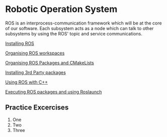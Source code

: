 # Robotic Operation System

ROS is an interprocess-communication framework which will be at the core of our software. Each subsystem acts as a node which can talk to other subsystems by using the ROS' topic and service communications.

[Installing ROS](https://github.com/uvic-auvic/Software_Sandbox/wiki/Installing-ROS)

[Organising ROS workspaces](https://github.com/uvic-auvic/Software_Sandbox/wiki/Organising-ROS-Workspaces)

[Organising ROS Packages and CMakeLists](https://github.com/uvic-auvic/Software_Sandbox/wiki/Organising-ROS-Packages-and-CMakeLists)

[Installing 3rd Party packages](https://github.com/uvic-auvic/Software_Sandbox/wiki/Installing-3rd-Party-Packages)

[Using ROS with C++](https://github.com/uvic-auvic/Software_Sandbox/wiki/Using-ROS-with-C)

[Executing ROS packages and using Roslaunch](https://github.com/uvic-auvic/Software_Sandbox/wiki/Executing-ROS-packages-and-using-Roslaunch)

## Practice Excercises
1. One
2. Two
3. Three
